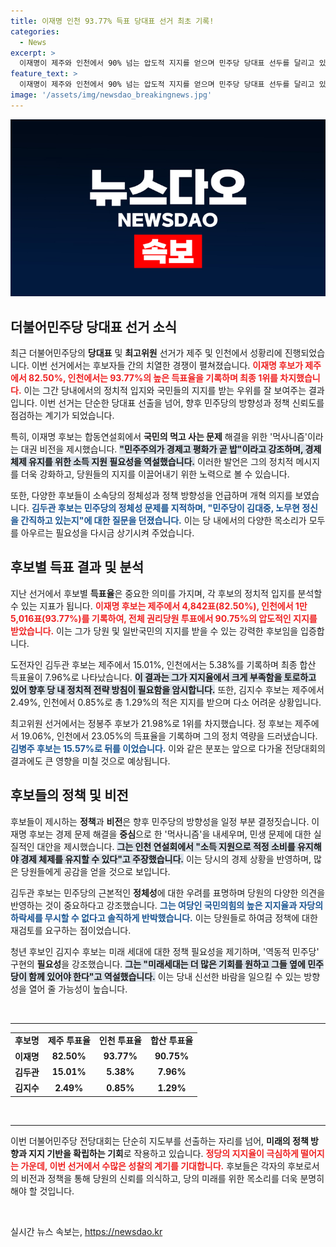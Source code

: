 ```yaml
---
title: 이재명 인천 93.77% 득표 당대표 선거 최초 기록!
categories:
  - News
excerpt: >
  이재명이 제주와 인천에서 90% 넘는 압도적 지지를 얻으며 민주당 당대표 선두를 달리고 있는 가운데, 정봉주가 최고위원으로 주목받고 있다. 반면, 김두관은 지지율 부진으로 경계 메시지를 던졌다. 민주당의 미래는? 클릭해 확인하세요!
feature_text: >
  이재명이 제주와 인천에서 90% 넘는 압도적 지지를 얻으며 민주당 당대표 선두를 달리고 있는 가운데, 정봉주가 최고위원으로 주목받고 있다. 반면, 김두관은 지지율 부진으로 경계 메시지를 던졌다. 민주당의 미래는? 클릭해 확인하세요!
image: '/assets/img/newsdao_breakingnews.jpg'
---
```


<p><img src="/assets/img/newsdao_breakingnews.jpg" alt="implanttips 속보" /></p>

<h2 data-ke-size="size26">더불어민주당 당대표 선거 소식</h2>

<p data-ke-size="size16">
최근 더불어민주당의 <b>당대표</b> 및 <b>최고위원</b> 선거가 제주 및 인천에서 성황리에 진행되었습니다. 이번 선거에서는 후보자들 간의 치열한 경쟁이 펼쳐졌습니다. <b><span style="color: #ee2323;">이재명 후보가 제주에서 82.50%, 인천에서는 93.77%의 높은 득표율을 기록하며 최종 1위를 차지했습니다.</span></b> 이는 그간 당내에서의 정치적 입지와 국민들의 지지를 받는 우위를 잘 보여주는 결과입니다. 이번 선거는 단순한 당대표 선출을 넘어, 향후 민주당의 방향성과 정책 신뢰도를 점검하는 계기가 되었습니다. 
</p>

<p data-ke-size="size16">
특히, 이재명 후보는 합동연설회에서 <b>국민의 먹고 사는 문제</b> 해결을 위한 '먹사니즘'이라는 대권 비전을 제시했습니다. <b><span style="background-color: #21538527;">"민주주의가 경제고 평화가 곧 밥"이라고 강조하며, 경제 체제 유지를 위한 소득 지원 필요성을 역설했습니다.</span></b> 이러한 발언은 그의 정치적 메시지를 더욱 강화하고, 당원들의 지지를 이끌어내기 위한 노력으로 볼 수 있습니다. 
</p>

<p data-ke-size="size16">
또한, 다양한 후보들이 소속당의 정체성과 정책 방향성을 언급하며 개혁 의지를 보였습니다. <b><span style="color: #1a5490;">김두관 후보는 민주당의 정체성 문제를 지적하며, "민주당이 김대중, 노무현 정신을 간직하고 있는지"에 대한 질문을 던졌습니다.</span></b> 이는 당 내에서의 다양한 목소리가 모두를 아우르는 필요성을 다시금 상기시켜 주었습니다. 
</p>

<h2 data-ke-size="size26">후보별 득표 결과 및 분석</h2>

<p data-ke-size="size16">
지난 선거에서 후보별 <b>득표율</b>은 중요한 의미를 가지며, 각 후보의 정치적 입지를 분석할 수 있는 지표가 됩니다. <b><span style="color: #ee2323;">이재명 후보는 제주에서 4,842표(82.50%), 인천에서 1만5,016표(93.77%)를 기록하여, 전체 권리당원 투표에서 90.75%의 압도적인 지지를 받았습니다.</span></b> 이는 그가 당원 및 일반국민의 지지를 받을 수 있는 강력한 후보임을 입증합니다. 
</p>

<p data-ke-size="size16">
도전자인 김두관 후보는 제주에서 15.01%, 인천에서는 5.38%를 기록하며 최종 합산 득표율이 7.96%로 나타났습니다. <b><span style="background-color: #21538527;">이 결과는 그가 지지율에서 크게 부족함을 토로하고 있어 향후 당 내 정치적 전략 방침이 필요함을 암시합니다.</span></b> 또한, 김지수 후보는 제주에서 2.49%, 인천에서 0.85%로 총 1.29%의 적은 지지를 받으며 다소 어려운 상황입니다. 
</p>

<p data-ke-size="size16">
최고위원 선거에서는 정봉주 후보가 21.98%로 1위를 차지했습니다. 정 후보는 제주에서 19.06%, 인천에서 23.05%의 득표율을 기록하며 그의 정치 역량을 드러냈습니다. <b><span style="color: #1a5490;">김병주 후보는 15.57%로 뒤를 이었습니다.</span></b> 이와 같은 분포는 앞으로 다가올 전당대회의 결과에도 큰 영향을 미칠 것으로 예상됩니다.
</p>

<h2 data-ke-size="size26">후보들의 정책 및 비전</h2>

<p data-ke-size="size16">
후보들이 제시하는 <b>정책</b>과 <b>비전</b>은 향후 민주당의 방향성을 일정 부분 결정짓습니다. 이재명 후보는 경제 문제 해결을 <b>중심</b>으로 한 '먹사니즘'을 내세우며, 민생 문제에 대한 실질적인 대안을 제시했습니다. <b><span style="background-color: #21538527;">그는 인천 연설회에서 "소득 지원으로 적정 소비를 유지해야 경제 체제를 유지할 수 있다"고 주장했습니다.</span></b> 이는 당시의 경제 상황을 반영하며, 많은 당원들에게 공감을 얻을 것으로 보입니다.
</p>

<p data-ke-size="size16">
김두관 후보는 민주당의 근본적인 <b>정체성</b>에 대한 우려를 표명하며 당원의 다양한 의견을 반영하는 것이 중요하다고 강조했습니다. <b><span style="color: #1a5490;">그는 여당인 국민의힘의 높은 지지율과 자당의 하락세를 <b>무시할 수 없다</b>고 솔직하게 반박했습니다.</span></b> 이는 당원들로 하여금 정책에 대한 재검토를 요구하는 점이었습니다.
</p>

<p data-ke-size="size16">
청년 후보인 김지수 후보는 미래 세대에 대한 정책 필요성을 제기하며, '역동적 민주당' 구현의 <b>필요성</b>을 강조했습니다. <b><span style="background-color: #21538527;">그는 "미래세대는 더 많은 기회를 원하고 그들 옆에 민주당이 함께 있어야 한다"고 역설했습니다.</span></b> 이는 당내 신선한 바람을 일으킬 수 있는 방향성을 열어 줄 가능성이 높습니다.
</p>

<p data-ke-size="size16">&nbsp;</p>

<hr />

<table style="width: 100%;">
    <tr>
        <td style="text-align: center; height: 17px;"><b>후보명</b></td>
        <td style="text-align: center; height: 17px;"><b>제주 투표율</b></td>
        <td style="text-align: center; height: 17px;"><b>인천 투표율</b></td>
        <td style="text-align: center; height: 17px;"><b>합산 투표율</b></td>
    </tr>
    <tr>
        <td style="text-align: center; height: 17px;"><b>이재명</b></td>
        <td style="text-align: center; height: 17px;"><b>82.50%</b></td>
        <td style="text-align: center; height: 17px;"><b>93.77%</b></td>
        <td style="text-align: center; height: 17px;"><b>90.75%</b></td>
    </tr>
    <tr>
        <td style="text-align: center; height: 17px;"><b>김두관</b></td>
        <td style="text-align: center; height: 17px;"><b>15.01%</b></td>
        <td style="text-align: center; height: 17px;"><b>5.38%</b></td>
        <td style="text-align: center; height: 17px;"><b>7.96%</b></td>
    </tr>
    <tr>
        <td style="text-align: center; height: 17px;"><b>김지수</b></td>
        <td style="text-align: center; height: 17px;"><b>2.49%</b></td>
        <td style="text-align: center; height: 17px;"><b>0.85%</b></td>
        <td style="text-align: center; height: 17px;"><b>1.29%</b></td>
    </tr>
</table>

<p data-ke-size="size16">&nbsp;</p>

<hr />

<p data-ke-size="size16">
이번 더불어민주당 전당대회는 단순히 지도부를 선출하는 자리를 넘어, <b>미래의 정책 방향과 지지 기반을 확립하는 기회</b>로 작용하고 있습니다. <b><span style="color: #ee2323;">정당의 지지율이 극심하게 떨어지는 가운데, 이번 선거에서 수많은 성찰의 계기를 기대합니다.</span></b> 후보들은 각자의 후보로서의 비전과 정책을 통해 당원의 신뢰를 의식하고, 당의 미래를 위한 목소리를 더욱 분명히 해야 할 것입니다. 
</p>

<p data-ke-size="size16">&nbsp;</p>
실시간 뉴스 속보는, <a href="https://newsdao.kr" rel="dofollow">https://newsdao.kr</a>


